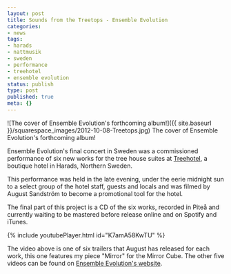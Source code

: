 ```yaml
---
layout: post
title: Sounds from the Treetops - Ensemble Evolution
categories:
- news
tags:
- harads
- nattmusik
- sweden
- performance
- treehotel
- ensemble evolution
status: publish
type: post
published: true
meta: {}
---
```


![The cover of Ensemble Evolution's forthcoming album!]({{ site.baseurl }}/squarespace_images/2012-10-08-Treetops.jpg) The cover of Ensemble Evolution's forthcoming album! 

Ensemble Evolution's final concert in Sweden was a commissioned performance of six new works for the tree house suites at [Treehotel](http://www.treehotel.se), a boutique hotel in Harads, Northern Sweden.

This performance was held in the late evening, under the eerie midnight sun to a select group of the hotel staff, guests and locals and was filmed by August Sandström to become a promotional tool for the hotel.

The final part of this project is a CD of the six works, recorded in Piteå and currently waiting to be mastered before release online and on Spotify and iTunes.

<!-- https://youtu.be/K7amA58KwTU --> 

{% include youtubePlayer.html id="K7amA58KwTU" %}

The video above is one of six trailers that August has released for each work, this one features my piece "Mirror" for the Mirror Cube. The other five videos can be found on [Ensemble Evolution's website](http://ensemble-evolution.com/treetops).